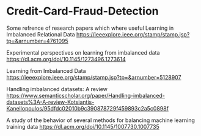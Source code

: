 # Credit-Card-Fraud-Detection
Some refrence of research papers which where useful
Learning in Imbalanced Relational Data
https://ieeexplore.ieee.org/stamp/stamp.jsp?tp=&arnumber=4761095


Experimental perspectives on learning from imbalanced data
https://dl.acm.org/doi/10.1145/1273496.1273614


Learning from Imbalanced Data
https://ieeexplore.ieee.org/stamp/stamp.jsp?tp=&arnumber=5128907


Handling imbalanced datasets: A review
https://www.semanticscholar.org/paper/Handling-imbalanced-datasets%3A-A-review-Kotsiantis-Kanellopoulos/95dfdc02010b9c390878729f459893c2a5c0898f


A study of the behavior of several methods for balancing machine learning training data
https://dl.acm.org/doi/10.1145/1007730.1007735
